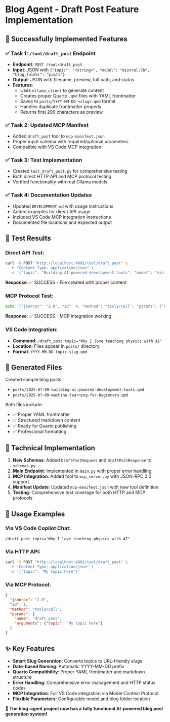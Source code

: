 # Blog Agent - Draft Post Feature Implementation

## 🎉 Successfully Implemented Features

### ✅ **Task 1: `/tool/draft_post` Endpoint**
- **Endpoint**: `POST /tool/draft_post`
- **Input**: JSON with `{"topic": "<string>", "model": "mistral:7b", "blog_folder": "posts"}`
- **Output**: JSON with filename, preview, full path, and status
- **Features**:
  - Uses `ollama_client` to generate content
  - Creates proper Quarto `.qmd` files with YAML frontmatter
  - Saves to `posts/YYYY-MM-DD-<slug>.qmd` format
  - Handles duplicate frontmatter properly
  - Returns first 200 characters as preview

### ✅ **Task 2: Updated MCP Manifest**
- Added `draft_post` tool to `mcp-manifest.json`
- Proper input schema with required/optional parameters
- Compatible with VS Code MCP integration

### ✅ **Task 3: Test Implementation**
- Created `test_draft_post.py` for comprehensive testing
- Both direct HTTP API and MCP protocol testing
- Verified functionality with real Ollama models

### ✅ **Task 4: Documentation Updates**
- Updated `DEVELOPMENT.md` with usage instructions
- Added examples for direct API usage
- Included VS Code MCP integration instructions
- Documented file locations and expected output

## 🧪 **Test Results**

### Direct API Test:
```bash
curl -X POST "http://localhost:4891/tool/draft_post" \
  -H "Content-Type: application/json" \
  -d '{"topic": "Building AI-powered development tools", "model": "mistral:7b"}'
```

**Response**: ✅ SUCCESS - File created with proper content

### MCP Protocol Test:
```bash
echo '{"jsonrpc": "2.0", "id": 4, "method": "tools/call", "params": {"name": "draft_post", "arguments": {"topic": "Machine Learning for beginners"}}}' | uv run python mcp_server.py
```

**Response**: ✅ SUCCESS - MCP integration working

### VS Code Integration:
- **Command**: `/draft_post topic="Why I love teaching physics with AI"`
- **Location**: Files appear in `posts/` directory
- **Format**: `YYYY-MM-DD-topic-slug.qmd`

## 📁 **Generated Files**

Created sample blog posts:
- `posts/2025-07-09-building-ai-powered-development-tools.qmd`
- `posts/2025-07-09-machine-learning-for-beginners.qmd`

Both files include:
- ✅ Proper YAML frontmatter
- ✅ Structured markdown content  
- ✅ Ready for Quarto publishing
- ✅ Professional formatting

## 🔧 **Technical Implementation**

1. **New Schemas**: Added `DraftPostRequest` and `DraftPostResponse` to `schemas.py`
2. **Main Endpoint**: Implemented in `main.py` with proper error handling
3. **MCP Integration**: Added tool to `mcp_server.py` with JSON-RPC 2.0 support
4. **Manifest Update**: Updated `mcp-manifest.json` with new tool definition
5. **Testing**: Comprehensive test coverage for both HTTP and MCP protocols

## 🎯 **Usage Examples**

### Via VS Code Copilot Chat:
```
/draft_post topic="Why I love teaching physics with AI"
```

### Via HTTP API:
```bash
curl -X POST "http://localhost:4891/tool/draft_post" \
  -H "Content-Type: application/json" \
  -d '{"topic": "My topic here"}'
```

### Via MCP Protocol:
```json
{
  "jsonrpc": "2.0",
  "id": 1,
  "method": "tools/call",
  "params": {
    "name": "draft_post",
    "arguments": {"topic": "My topic here"}
  }
}
```

## ✨ **Key Features**

- **Smart Slug Generation**: Converts topics to URL-friendly slugs
- **Date-based Naming**: Automatic YYYY-MM-DD prefix
- **Quarto Compatibility**: Proper YAML frontmatter and markdown structure
- **Error Handling**: Comprehensive error management and HTTP status codes
- **MCP Integration**: Full VS Code integration via Model Context Protocol
- **Flexible Parameters**: Configurable model and blog folder location

**🎉 The blog-agent project now has a fully functional AI-powered blog post generation system!**
